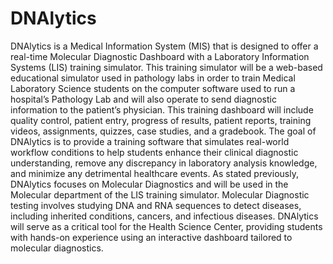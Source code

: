 # DNAlytics

DNAlytics is a Medical Information System (MIS) that is designed to offer a real-time Molecular Diagnostic Dashboard with a Laboratory Information Systems (LIS) training simulator. This training simulator will be a web-based educational simulator used in pathology labs in order to train Medical Laboratory Science students on the computer software used to run a hospital’s Pathology Lab and will also operate to send diagnostic information to the patient’s physician. This training dashboard will include quality control, patient entry, progress of results, patient reports, training videos, assignments, quizzes, case studies, and a gradebook. The goal of DNAlytics is to provide a training software that simulates real-world workflow conditions to help students enhance their clinical diagnostic understanding, remove any discrepancy in laboratory analysis knowledge, and minimize any detrimental healthcare events. As stated previously, DNAlytics focuses on Molecular Diagnostics and will be used in the Molecular department of the LIS training simulator. Molecular Diagnostic testing involves studying DNA and RNA sequences to detect diseases, including inherited conditions, cancers, and infectious diseases. DNAlytics will serve as  a critical tool for the Health Science Center, providing students with hands-on experience using an interactive dashboard tailored to molecular diagnostics. 
